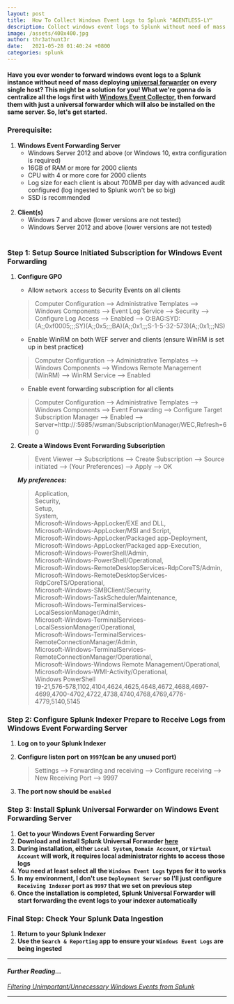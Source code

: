 ```yaml
---
layout: post
title:  How To Collect Windows Event Logs to Splunk "AGENTLESS-LY"
description: Collect windows event logs to Splunk without need of mass deployment.
image: /assets/400x400.jpg
author: thr3athunt3r
date:   2021-05-28 01:40:24 +0800
categories: splunk
---
```


#### Have you ever wonder to forward windows event logs to a Splunk instance without need of mass deploying [universal forwarder](https://docs.splunk.com/Splexicon:Universalforwarder) on every single host? This might be a solution for you! What we're gonna do is centralize all the logs first with [Windows Event Collector](https://docs.microsoft.com/en-us/windows/win32/wec/windows-event-collector), then forward them with just a universal forwarder which will also be installed on the same server. So, let's get started.

### Prerequisite:
1. **Windows Event Forwarding Server**
    - Windows Server 2012 and above (or Windows 10, extra configuration is required)
    - 16GB of RAM or more for 2000 clients
    - CPU with 4 or more core for 2000 clients
    - Log size for each client is about 700MB per day with advanced audit configured (log ingested to Splunk won't be so big)
    - SSD is recommended
    <br><br>
2. **Client(s)**
    - Windows 7 and above (lower versions are not tested)
    - Windows Server 2012 and above (lower versions are not tested)
    <br><br>

### Step 1: Setup Source Initiated Subscription for Windows Event Forwarding
1. **Configure GPO**    
    - Allow `network access` to Security Events on all clients
    > Computer Configuration --> Administrative Templates --> Windows Components --> Event Log Service --> Security --> Configure Log Access --> Enabled --> O:BAG:SYD:(A;;0xf0005;;;SY)(A;;0x5;;;BA)(A;;0x1;;;S-1-5-32-573)(A;;0x1;;;NS)
    - Enable WinRM on both WEF server and clients (ensure WinRM is set up in best practice)
    > Computer Configuration --> Administrative Templates --> Windows Components --> Windows Remote Management (WinRM) --> WinRM Service --> Enabled
    - Enable event forwarding subscription for all clients
    > Computer Configuration --> Administrative Templates --> Windows Components --> Event Forwarding --> Configure Target Subscription Manager --> Enabled --> Server=http://<FQDN>:5985/wsman/SubscriptionManager/WEC,Refresh=60
2. **Create a Windows Event Forwarding Subscription**
    > Event Viewer --> Subscriptions --> Create Subscription --> Source initiated --> (Your Preferences) --> Apply --> OK <br>
    
    ***My preferences:***
    > Application,<br> 
    > Security,<br> 
    > Setup,<br> 
    > System,<br> 
    > Microsoft-Windows-AppLocker/EXE and DLL,<br> 
    > Microsoft-Windows-AppLocker/MSI and Script,<br> 
    > Microsoft-Windows-AppLocker/Packaged app-Deployment,<br> 
    > Microsoft-Windows-AppLocker/Packaged app-Execution,<br> 
    > Microsoft-Windows-PowerShell/Admin,<br> 
    > Microsoft-Windows-PowerShell/Operational,<br> 
    > Microsoft-Windows-RemoteDesktopServices-RdpCoreTS/Admin,<br> 
    > Microsoft-Windows-RemoteDesktopServices-RdpCoreTS/Operational,<br> 
    > Microsoft-Windows-SMBClient/Security,<br> 
    > Microsoft-Windows-TaskScheduler/Maintenance,<br> 
    > Microsoft-Windows-TerminalServices-LocalSessionManager/Admin,<br> 
    > Microsoft-Windows-TerminalServices-LocalSessionManager/Operational,<br> 
    > Microsoft-Windows-TerminalServices-RemoteConnectionManager/Admin,<br> 
    > Microsoft-Windows-TerminalServices-RemoteConnectionManager/Operational,<br> 
    > Microsoft-Windows-Windows Remote Management/Operational,<br> 
    > Microsoft-Windows-WMI-Activity/Operational,<br> 
    > Windows PowerShell<br> 
    > 19-21,576-578,1102,4104,4624,4625,4648,4672,4688,4697-4699,4700-4702,4722,4738,4740,4768,4769,4776-4779,5140,5145


### Step 2: Configure Splunk Indexer Prepare to Receive Logs from Windows Event Forwarding Server
1. **Log on to your Splunk Indexer**
2. **Configure listen port on `9997`(can be any unused port)**
    > Settings --> Forwarding and receiving --> Configure receiving --> New Receiving Port --> 9997

3. **The port now should be `enabled`**

### Step 3: Install Splunk Universal Forwarder on Windows Event Forwarding Server
1. **Get to your Windows Event Forwarding Server**
2. **Download and install Splunk Universal Forwarder [here](https://www.splunk.com/en_us/download/universal-forwarder.html)**
3. **During installation, either `Local System`, `Domain Account`, or `Virtual Account` will work, it requires local administrator rights to access those logs**
4. **You need at least select all the `Windows Event Logs` types for it to works**
5. **In my environment, I don't use `Deployment Server` so I'll just configure `Receiving Indexer` port as `9997` that we set on previous step**
6. **Once the installation is completed, Splunk Universal Forwarder will start forwarding the event logs to your indexer automatically**

### Final Step: Check Your Splunk Data Ingestion
1. **Return to your Splunk Indexer**
2. **Use the `Search & Reporting` app to ensure your `Windows Event Logs` are being ingested**

___
#### *Further Reading...*
*[Filtering Unimportant/Unnecessary Windows Events from Splunk](https://thr3athunt3r.github.io/splunk/2021/05/27/splunk-2.html)*

___
